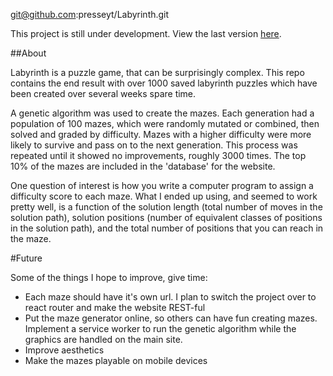 git@github.com:presseyt/Labyrinth.git


This project is still under development.  View the last version [here](https://pacific-stream-64157.herokuapp.com/).

##About

Labyrinth is a puzzle game, that can be surprisingly complex.  This repo contains the end result with over 1000 saved labyrinth puzzles which have been created over several weeks spare time.

A genetic algorithm was used to create the mazes.  Each generation had a population of 100 mazes, which were randomly mutated or combined, then solved and graded by difficulty.  Mazes with a higher difficulty were more likely to survive and pass on to the next generation.  This process was repeated until it showed no improvements, roughly 3000 times.  The top 10% of the mazes are included in the 'database' for the website.

One question of interest is how you write a computer program to assign a difficulty score to each maze.  What I ended up using, and seemed to work pretty well, is a function of the solution length (total number of moves in the solution path), solution positions (number of equivalent classes of positions in the solution path), and the total number of positions that you can reach in the maze.

#Future

Some of the things I hope to improve, give time:

* Each maze should have it's own url.  I plan to switch the project over to react router and make the website REST-ful
* Put the maze generator online, so others can have fun creating mazes.   Implement a service worker to run the genetic algorithm while the graphics are handled on the main site.
* Improve aesthetics
* Make the mazes playable on mobile devices